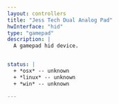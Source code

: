 ```yaml
---
layout: controllers
title: "Jess Tech Dual Analog Pad"
hwInterface: "hid"
type: "gamepad"
description: |
  A gamepad hid device.


status: |
  + *osx* -- unknown
  + *linux* -- unknown
  + *win* -- unknown

---
```

